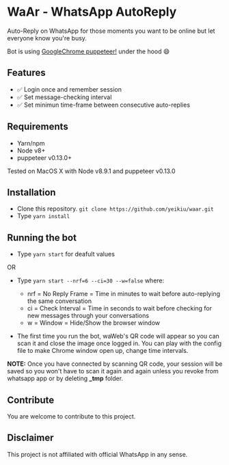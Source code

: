 # WaAr - WhatsApp AutoReply
Auto-Reply on WhatsApp for those moments you want to be online but let everyone know you're busy.

Bot is using [GoogleChrome puppeteer!](https://github.com/GoogleChrome/puppeteer) under the hood :smile:

## Features ##

- :white_check_mark: Login once and remember session
- :white_check_mark: Set message-checking interval
- :white_check_mark: Set minimun time-frame between consecutive auto-replies

## Requirements ##
- Yarn/npm
- Node v8+
- puppeteer v0.13.0+

Tested on MacOS X with Node v8.9.1 and puppeteer v0.13.0

## Installation ##

- Clone this repository. `git clone https://github.com/yeikiu/waar.git`
- Type `yarn install`

## Running the bot ##

- Type `yarn start` for deafult values

OR

- Type `yarn start --nrf=6 --ci=30 --w=false` where:
    - nrf = No Reply Frame = Time in minutes to wait before auto-replying the same conversation
    - ci = Check Interval = Time in seconds to wait before checking for new messages through your conversations
    - w = Window = Hide/Show the browser window

- The first time you run the bot, waWeb's QR code will appear so you can scan it and close the image once logged in. You can play with the config file to make Chrome window open up, change time intervals.

**NOTE:** Once you have connected by scanning QR code, your session will be saved so you won't have to scan it again and again unless you revoke from whatsapp app or by deleting **_tmp** folder. 

## Contribute ##

You are welcome to contribute to this project.

## Disclaimer ##

This project is not affiliated with official WhatsApp in any sense.
